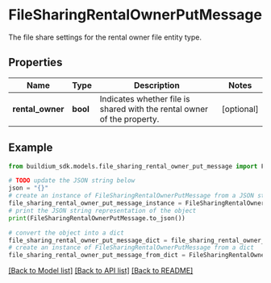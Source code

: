 # FileSharingRentalOwnerPutMessage

The file share settings for the rental owner file entity type.

## Properties

Name | Type | Description | Notes
------------ | ------------- | ------------- | -------------
**rental_owner** | **bool** | Indicates whether file is shared with the rental owner of the property. | [optional] 

## Example

```python
from buildium_sdk.models.file_sharing_rental_owner_put_message import FileSharingRentalOwnerPutMessage

# TODO update the JSON string below
json = "{}"
# create an instance of FileSharingRentalOwnerPutMessage from a JSON string
file_sharing_rental_owner_put_message_instance = FileSharingRentalOwnerPutMessage.from_json(json)
# print the JSON string representation of the object
print(FileSharingRentalOwnerPutMessage.to_json())

# convert the object into a dict
file_sharing_rental_owner_put_message_dict = file_sharing_rental_owner_put_message_instance.to_dict()
# create an instance of FileSharingRentalOwnerPutMessage from a dict
file_sharing_rental_owner_put_message_from_dict = FileSharingRentalOwnerPutMessage.from_dict(file_sharing_rental_owner_put_message_dict)
```
[[Back to Model list]](../README.md#documentation-for-models) [[Back to API list]](../README.md#documentation-for-api-endpoints) [[Back to README]](../README.md)



